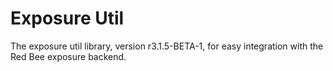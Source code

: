 # Exposure Util

The exposure util library, version r3.1.5-BETA-1, for easy integration with the Red Bee exposure backend.